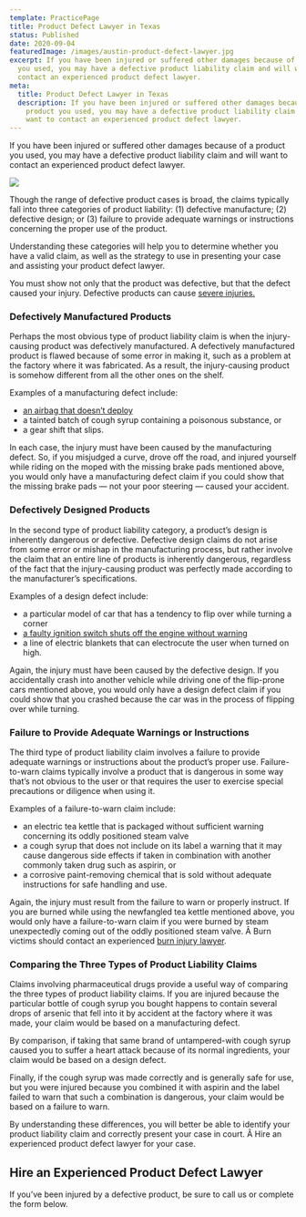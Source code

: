 ```yaml
---
template: PracticePage
title: Product Defect Lawyer in Texas
status: Published
date: 2020-09-04
featuredImage: /images/austin-product-defect-lawyer.jpg
excerpt: If you have been injured or suffered other damages because of a product
  you used, you may have a defective product liability claim and will want to
  contact an experienced product defect lawyer.
meta:
  title: Product Defect Lawyer in Texas
  description: If you have been injured or suffered other damages because of a
    product you used, you may have a defective product liability claim and will
    want to contact an experienced product defect lawyer.
---
```

<!--StartFragment-->

If you have been injured or suffered other damages because of a product you used, you may have a defective product liability claim and will want to contact an experienced product defect lawyer.

<!--EndFragment-->

![](/images/product-damage.jpg)

<!--StartFragment-->

Though the range of defective product cases is broad, the claims typically fall into three categories of product liability: (1) defective manufacture; (2) defective design; or (3) failure to provide adequate warnings or instructions concerning the proper use of the product.

Understanding these categories will help you to determine whether you have a valid claim, as well as the strategy to use in presenting your case and assisting your product defect lawyer.

You must show not only that the product was defective, but that the defect caused your injury. Defective products can cause [severe injuries.](/practice-areas/serious-personal-injury/)

### Defectively Manufactured Products

Perhaps the most obvious type of product liability claim is when the injury-causing product was defectively manufactured. A defectively manufactured product is flawed because of some error in making it, such as a problem at the factory where it was fabricated. As a result, the injury-causing product is somehow different from all the other ones on the shelf.

Examples of a manufacturing defect include:

* [an airbag that doesn’t deploy](/practice-areas/defective-airbag-lawyer/)
* a tainted batch of cough syrup containing a poisonous substance, or
* a gear shift that slips.

In each case, the injury must have been caused by the manufacturing defect. So, if you misjudged a curve, drove off the road, and injured yourself while riding on the moped with the missing brake pads mentioned above, you would only have a manufacturing defect claim if you could show that the missing brake pads — not your poor steering — caused your accident.

### Defectively Designed Products

In the second type of product liability category, a product’s design is inherently dangerous or defective. Defective design claims do not arise from some error or mishap in the manufacturing process, but rather involve the claim that an entire line of products is inherently dangerous, regardless of the fact that the injury-causing product was perfectly made according to the manufacturer’s specifications.

Examples of a design defect include:

* a particular model of car that has a tendency to flip over while turning a corner
* [a faulty ignition switch shuts off the engine without warning](/blog/defective-products/)
* a line of electric blankets that can electrocute the user when turned on high.

Again, the injury must have been caused by the defective design. If you accidentally crash into another vehicle while driving one of the flip-prone cars mentioned above, you would only have a design defect claim if you could show that you crashed because the car was in the process of flipping over while turning.

### Failure to Provide Adequate Warnings or Instructions

The third type of product liability claim involves a failure to provide adequate warnings or instructions about the product’s proper use. Failure-to-warn claims typically involve a product that is dangerous in some way that’s not obvious to the user or that requires the user to exercise special precautions or diligence when using it.

Examples of a failure-to-warn claim include:

* an electric tea kettle that is packaged without sufficient warning concerning its oddly positioned steam valve
* a cough syrup that does not include on its label a warning that it may cause dangerous side effects if taken in combination with another commonly taken drug such as aspirin, or
* a corrosive paint-removing chemical that is sold without adequate instructions for safe handling and use.

Again, the injury must result from the failure to warn or properly instruct. If you are burned while using the newfangled tea kettle mentioned above, you would only have a failure-to-warn claim if you were burned by steam unexpectedly coming out of the oddly positioned steam valve. Â Burn victims should contact an experienced [burn injury lawyer](/practice-areas/burn-injury-lawyer/).

### Comparing the Three Types of Product Liability Claims

Claims involving pharmaceutical drugs provide a useful way of comparing the three types of product liability claims. If you are injured because the particular bottle of cough syrup you bought happens to contain several drops of arsenic that fell into it by accident at the factory where it was made, your claim would be based on a manufacturing defect.

By comparison, if taking that same brand of untampered-with cough syrup caused you to suffer a heart attack because of its normal ingredients, your claim would be based on a design defect.

Finally, if the cough syrup was made correctly and is generally safe for use, but you were injured because you combined it with aspirin and the label failed to warn that such a combination is dangerous, your claim would be based on a failure to warn.

By understanding these differences, you will better be able to identify your product liability claim and correctly present your case in court. Â Hire an experienced product defect lawyer for your case.

## Hire an Experienced Product Defect Lawyer

If you’ve been injured by a defective product, be sure to call us or complete the form below.

<!--EndFragment-->